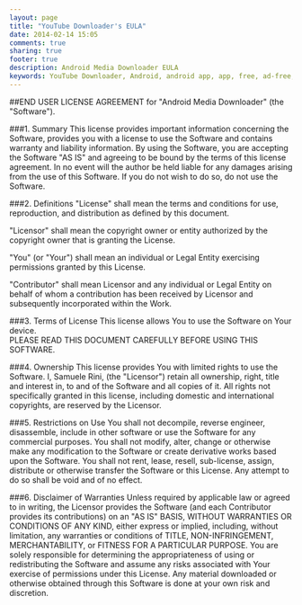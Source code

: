 ```yaml
---
layout: page
title: "YouTube Downloader's EULA"
date: 2014-02-14 15:05
comments: true
sharing: true
footer: true
description: Android Media Downloader EULA
keywords: YouTube Downloader, Android, android app, app, free, ad-free, no ads, dentex, video, YouTube, downloader, End User License Agreement, License, Disclaimer
---
```

##END USER LICENSE AGREEMENT for "Android Media Downloader" (the "Software").

###1. Summary
This license provides important information concerning the Software, provides you with a license to use the Software and contains warranty and liability information.
By using the Software, you are accepting the Software "AS IS" and agreeing to be bound by the terms of this license agreement.
In no event will the author be held liable for any damages arising from the use of this Software.
If you do not wish to do so, do not use the Software.

###2. Definitions
"License" shall mean the terms and conditions for use, reproduction, and distribution as defined by this document.

"Licensor" shall mean the copyright owner or entity authorized by the copyright owner that is granting the License.

"You" (or "Your") shall mean an individual or Legal Entity exercising permissions granted by this License.

"Contributor" shall mean Licensor and any individual or Legal Entity on behalf of whom a contribution has been received by Licensor and subsequently incorporated within the Work.

###3. Terms of License
This license allows You to use the Software on Your device.   
PLEASE READ THIS DOCUMENT CAREFULLY BEFORE USING THIS SOFTWARE.

###4. Ownership
This license provides You with limited rights to use the Software. I, Samuele Rini, (the "Licensor") retain all ownership, right, title and interest in, to and of the Software and all copies of it. All rights not specifically granted in this license, including domestic and international copyrights, are reserved by the Licensor.   

###5. Restrictions on Use
You shall not decompile, reverse engineer, disassemble, include in other software or use the Software for any commercial purposes. You shall not modify, alter, change or otherwise make any modification to the Software or create derivative works based upon the Software. You shall not rent, lease, resell, sub-license, assign, distribute or otherwise transfer the Software or this License. Any attempt to do so shall be void and of no effect.

###6. Disclaimer of Warranties
Unless required by applicable law or agreed to in writing, the Licensor provides the Software (and each Contributor provides its contributions) on an "AS IS" BASIS, WITHOUT WARRANTIES OR CONDITIONS OF ANY KIND, either express or implied, including, without limitation, any warranties or conditions of TITLE, NON-INFRINGEMENT, MERCHANTABILITY, or FITNESS FOR A PARTICULAR PURPOSE. You are solely responsible for determining the appropriateness of using or redistributing the Software and assume any risks associated with Your exercise of permissions under this License. Any material downloaded or otherwise obtained through this Software is done at your own risk and discretion.
